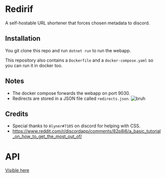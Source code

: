 # Redirif

A self-hostable URL shortener that forces chosen metadata to discord.

## Installation

You git clone this repo and run `dotnet run` to run the webapp.



This repository also contains a `Dockerfile` and a `docker-compose.yaml` so you can run it in docker too.



## Notes

* The docker compose forwards the webapp on port 9030. 
* Redirects are stored in a JSON file called `redirects.json`. ![bruh](https://cdn.discordapp.com/emojis/751499480666210396.png?size=16)

## Credits

* Special thanks to `Alyner#7105` on discord for helping with CSS.
* https://www.reddit.com/r/discordapp/comments/82p8i6/a_basic_tutorial_on_how_to_get_the_most_out_of/

# API

[Visible here](API.md)